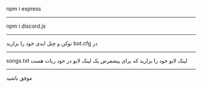 npm i express  
_____________
npm i discord.js 
________________
توکن و چنل ایدی خود را بزارید bot.cfg در
__________________
songs.txt لینک لایو خود را بزارید که برای پیشفرض یک لینک لایو در خود ربات هست
_______________________
موفق باشید
